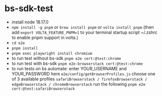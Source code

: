 # bs-sdk-test

-  install node 18.17.0
- `npm install -g pnpm` or `brew install pnpm` or `volta install pnpm` (then add `export VOLTA_FEATURE_PNPM=1` to your terminal startup script ~/.zshrc to enable pnpm support in volta.)
- `cd e2e`
- `pnpm install`
- `pnpm exec playwright install chromium`
- to run test without bs-sdk `pnpm e2e cert:@test:chrome`
- to run test with bs-sdk `pnpm e2e-browserstack cert:@test:chrome`
- to run tests on bs automate:
    enter YOUR_USERNAME and YOUR_PASSWORD here `e2e/config/getBrowserProfiles.js`
    choose one of 3 available profiles `safariBrowserstack / firefoxBrowserstack / edgeBrowserstack / chromeBrowserstack`
    run the following `pnpm e2e cert:@test:safariBrowserstack`
